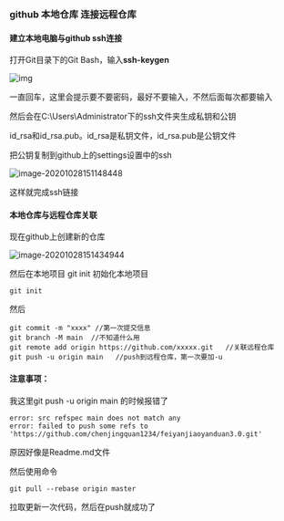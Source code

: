 ### github 本地仓库 连接远程仓库

#### 建立本地电脑与github ssh连接

打开Git目录下的Git Bash，输入**ssh-keygen**



![img](https://images0.cnblogs.com/blog/385229/201410/301339498002198.png)

一直回车，这里会提示要不要密码，最好不要输入，不然后面每次都要输入

然后会在C:\Users\Administrator下的ssh文件夹生成私钥和公钥

id_rsa和id_rsa.pub。id_rsa是私钥文件，id_rsa.pub是公钥文件

把公钥复制到github上的settings设置中的ssh



![image-20201028151148448](C:\Users\Administrator\AppData\Roaming\Typora\typora-user-images\image-20201028151148448.png)



这样就完成ssh链接

#### 本地仓库与远程仓库关联

现在github上创建新的仓库

![image-20201028151434944](C:\Users\Administrator\AppData\Roaming\Typora\typora-user-images\image-20201028151434944.png)

然后在本地项目 git init 初始化本地项目

```shell
git init
```

然后

```she
git commit -m "xxxx" //第一次提交信息
git branch -M main	//不知道什么用
git remote add origin https://github.com/xxxxx.git   //关联远程仓库
git push -u origin main   //push到远程仓库，第一次要加-u
```



#### 注意事项：

我这里git push -u origin main  的时候报错了

```shel
error: src refspec main does not match any
error: failed to push some refs to 'https://github.com/chenjingquan1234/feiyanjiaoyanduan3.0.git'
```



原因好像是Readme.md文件

然后使用命令

```shel
git pull --rebase origin master
```

拉取更新一次代码，然后在push就成功了
